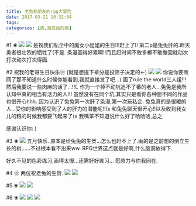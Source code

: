 ```yaml
---
title: 老兔和朋友的rpg大冒险
date: 2017-03-21 10:32:04
tags:
categories: [画,朋友给的画]
---
```

#1
❀
<a data-fancybox="gallery" href="P050_1.jpg"><img src="P050_1.jpg"></a>
<a data-fancybox="gallery" href="P050_2.jpg"><img src="P050_2.jpg"></a>
是祝我们私企中的魔女小姐姐的生日!!!赶上了!!
第二p是兔兔肝的.昨天勇者很壮烈的牺牲了(不是.
条漫画得好累啊!!而且赶时间不敢多檫不敢撤回就动次打次动次打次得画.

#2
祝我的老哥生日快乐❀
(就是想提下辈分是投筛子决定的←)
<a data-fancybox="gallery" href="P050_3.jpg"><img src="P050_3.jpg"></a>
<a data-fancybox="gallery" href="P050_4.jpg"><img src="P050_4.jpg"></a>
你说你要断网了那不知道什么时候你能看到,我就直接发了吧…(
画了rule the world三人组!!!
然后我要说一些肉麻的话了…!!(.
作为一个掉不动坑追不了番的老人…兔兔是我所认知中真的相当有活力的人!!!
虽然没有在同个坑,其实只是看你各种厨不同的作品也很开心hhh.
因为认识了兔兔第一次肝了条漫,第一次玩私企.
兔兔真的是很暖的人…受你的影响感受到了人的肝力的潜能呢!!(x
和兔兔聊天很开心!!以及收到我女儿的粮的时候我都要飞起来了(x
我嘴笨不知道说什么好了哈哈哈,总之,

感谢认识你: )

#3
❀
<a data-fancybox="gallery" href="P050_5.jpg"><img src="P050_5.jpg"></a>
五月快乐.
原本是给兔兔的生贺…怎么也赶不上了.画的是之前想的倒立生长的树……不过根本看不出来ww.
RPG世界这点就是好啊,什么脑洞放得下.

好久不见的色彩练习,画得太慢…还需好好练习…
愿原力与你我同在.

#4
❀
两位祝老兔的生贺.
<a data-fancybox="gallery" href="P050_6.JPG"><img src="P050_5.JPG"></a>
<a data-fancybox="gallery" href="P050_7.JPG"><img src="P050_7.JPG"></a>


#5
❀
<a data-fancybox="gallery" href="P050_8.jpg"><img src="P050_8.jpg"></a>
<a data-fancybox="gallery" href="P050_9.jpg"><img src="P050_9.jpg"></a>


#6
❀
<a data-fancybox="gallery" href="P050_10.jpg"><img src="P050_10.jpg"></a>
<a data-fancybox="gallery" href="P050_11.jpg"><img src="P050_11.jpg"></a>
<a data-fancybox="gallery" href="P050_12.jpg"><img src="P050_12.jpg"></a>
